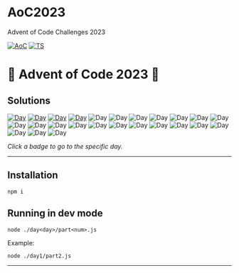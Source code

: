 # AoC2023
Advent of Code Challenges 2023

<!-- Entries between SOLUTIONS and RESULTS tags are auto-generated -->

[![AoC](https://badgen.net/badge/AoC/2023/blue)](https://adventofcode.com/2023)
[![TS](https://badgen.net/badge/Typescript/v5.3+/blue)](https://www.typescriptlang.org/)

# 🎄 Advent of Code 2023 🎄

## Solutions

<!--SOLUTIONS-->

[![Day](https://badgen.net/badge/01/%E2%98%85%E2%98%85/green)](day1)
[![Day](https://badgen.net/badge/02/%E2%98%85%E2%98%85/green)](day2)
[![Day](https://badgen.net/badge/03/%E2%98%85%E2%98%86/green)](day3) 
[![Day](https://badgen.net/badge/04/%E2%98%85%E2%98%86/green)](day4)
![Day](https://badgen.net/badge/5/%E2%98%86%E2%98%86/gray)
![Day](https://badgen.net/badge/6/%E2%98%86%E2%98%86/gray)
![Day](https://badgen.net/badge/7/%E2%98%86%E2%98%86/gray)
![Day](https://badgen.net/badge/8/%E2%98%86%E2%98%86/gray)
![Day](https://badgen.net/badge/9/%E2%98%86%E2%98%86/gray)
![Day](https://badgen.net/badge/10/%E2%98%86%E2%98%86/gray)
![Day](https://badgen.net/badge/11/%E2%98%86%E2%98%86/gray)
![Day](https://badgen.net/badge/12/%E2%98%86%E2%98%86/gray)
![Day](https://badgen.net/badge/13/%E2%98%86%E2%98%86/gray)
![Day](https://badgen.net/badge/14/%E2%98%86%E2%98%86/gray)
![Day](https://badgen.net/badge/15/%E2%98%86%E2%98%86/gray)
![Day](https://badgen.net/badge/16/%E2%98%86%E2%98%86/gray)
![Day](https://badgen.net/badge/17/%E2%98%86%E2%98%86/gray)
![Day](https://badgen.net/badge/18/%E2%98%86%E2%98%86/gray)
![Day](https://badgen.net/badge/19/%E2%98%86%E2%98%86/gray)
![Day](https://badgen.net/badge/20/%E2%98%86%E2%98%86/gray)
![Day](https://badgen.net/badge/21/%E2%98%86%E2%98%86/gray)
![Day](https://badgen.net/badge/22/%E2%98%86%E2%98%86/gray)
![Day](https://badgen.net/badge/23/%E2%98%86%E2%98%86/gray)
![Day](https://badgen.net/badge/24/%E2%98%86%E2%98%86/gray)
![Day](https://badgen.net/badge/25/%E2%98%86%E2%98%86/gray)

<!--/SOLUTIONS-->

_Click a badge to go to the specific day._

---

## Installation

```
npm i
```

## Running in dev mode

```
node ./day<day>/part<num>.js
```

Example:

```
node ./day1/part2.js
```

---
